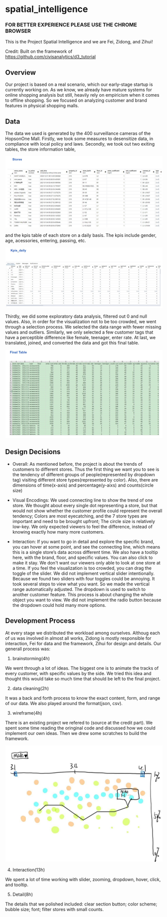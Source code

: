 # spatial_intelligence

### FOR BETTER EXPERIENCE PLEASE USE THE CHROME BROWSER

This is the Project Spatial Intelligence and we are Fei, Zidong, and Zihui!

Credit: Built on the framework of https://github.com/civisanalytics/d3_tutorial

## Overview

Our project is based on a real scenario, which our early-stage startup is currently working on. As we know, we already have mature systems for online shopping analysis but still, heavily rely on empiricism when it comes to offline shopping.  So we focused on analyzing customer and brand features in physical shopping malls. 

## Data

The data we used is generated by the 400 surveillance cameras of the HopsonOne Mall. Firstly, we took some measures to desensitize data, in compliance with local policy and laws. Secondly, we took out two exiting tables, the store information table, 

![Stores Table](https://github.com/6859-sp21/a4-spatial_intelligence-1/blob/main/data/stores.jpg)


and the kpis table of each store on a daily basis. The kpis include gender, age, acessories, entering, passing, etc.

![Kpis Daily Table](https://github.com/6859-sp21/a4-spatial_intelligence-1/blob/main/data/kpis_daily.jpg)

Thirdly, we did some exploratory data analysis, filtered out 0 and null values. Also, in order for the visualization not to be too crowded, we went through a selection process. We selected the data range with fewer missing values and outliers. Similarly, we only selected a few customer tags that have a perceptible difference like female, teenager, enter rate. At last, we translated, joined, and converted the data and got this final table.

![Final Table](https://github.com/6859-sp21/a4-spatial_intelligence-1/blob/main/data/final_table.jpg)

## Design Decisions

- Overall: As mentioned before, the project is about the trends of customers to different stores. Thus the first thing we want you to see is the tendency of different groups of people(represented by dropdown tag) visiting different store types(represented by color). Also, there are dimensions of time(x-axis) and percentage(y-aixs) and counts(circle size)

- Visual Encodings: We used connecting line to show the trend of one store. We thought about every single dot representing a store, but that would not show whether the customer profile could represent the overall tendency; Colors are most eyecatching, and the 7 store types are important and need to be brought upfront; The circle size is relatively low-key. We only expected viewers to feel the difference, instead of knowing exactly how many more customers. 
- Interaction: If you want to go in detail and explore the specific brand, you can hover at some point, and see the connecting line, which means this is a single store’s data across different time. We also have a tooltip here, with the brand, floor, and specific values. You can also click to make it stay. We don't want our viewers only able to look at one store at a time.
If you feel the visualization is too crowded, you can drag the toggle of the slider. We did not implement vertical slider intentionally. Because we found two sliders with four toggles could be annoying. It took several steps to view what you want. So we made the vertical range automatically adjusted. 
The dropdown is used to switch to another customer feature. This process is about changing the whole object you want to view. We did not implement the radio button because the dropdown could hold many more options.

## Development Process

At every stage we distributed the workload among ourselves. Althoug each of us was involved in almost all works, Zidong is mostly responsible for interaction, Fei for data and the framework, Zihui for design and details. Our generall process was: 

1. brainstorming(4h) 

We went through a lot of ideas. The biggest one is to animate the tracks of every customer, with specific values by the side. We tried this idea and thought this would take so much time that should be left to the final project.

2. data cleaning(2h)

It was a back and forth process to know the exact content, form, and range of our data. We also played around the format(json, csv). 

3. wireframe(4h)

There is an existing project we refered to (source at the credit part). We spent some time reading the oringinal code and discussed how we could implement our own ideas. Then we drew some scratches to build the framework.

![Scratch](https://github.com/6859-sp21/a4-spatial_intelligence-1/blob/main/data/scratch.jpg)

4. Interaction(13h)

We spent a lot of time working with slider, zooming, dropdown, hover, click, and tooltip.

5. Detail(8h)

The details that we polished included: clear section button; color scheme; bubble size; font; filter stores with small counts.
